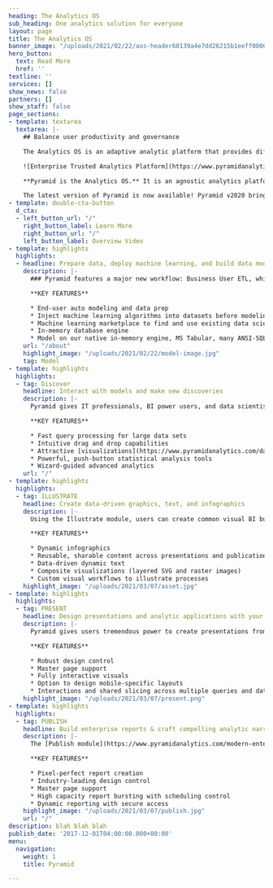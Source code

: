 ```yaml
---
heading: The Analytics OS
sub_heading: One analytics solution for everyone
layout: page
title: The Analytics OS
banner_image: "/uploads/2021/02/22/aos-header60139a4e7dd26215b1eeff00002b9892.jpg"
hero_button:
  text: Read More
  href: ''
textline: ''
services: []
show_news: false
partners: []
show_staff: false
page_sections:
- template: textarea
  textarea: |-
    ## Balance user productivity and governance

    The Analytics OS is an adaptive analytic platform that provides different capabilities and experiences based on user needs and skills, all while managing content as a shared resource. It provides organizations with one analytics solution for everyone, across all user types and skill levels. With the Analytics OS, data leaders can create a universal analytics environment that finally solves _today’s_ analytic needs and prepares the organization for _tomorrow’s_ data and technology challenges.

    ![Enterprise Trusted Analytics Platform](https://www.pyramidanalytics.com/images/default-source/default-album/main_platform.png?sfvrsn=6f97f9c9_0 "Enterprise Trusted Analytics Platform")

    **Pyramid is the Analytics OS.** It is an agnostic analytics platform that can be deployed in any environment and runs on any device. It features six distinct analytics modules (Model, Formulate, Discover, Illustrate, Present, and Publish)—plus an Administrative Console and Content Management System—to deliver a truly universal analytics experience.

    The latest version of Pyramid is now available! Pyramid v2020 brings more people under the analytics tent than ever be
- template: double-cta-button
  d_cta:
  - left_button_url: "/"
    right_button_label: Learn More
    right_button_url: "/"
    left_button_label: Overview Video
- template: highlights
  highlights:
  - headline: Prepare data, deploy machine learning, and build data models
    description: |-
      ### Pyramid features a major new workflow: Business User ETL, which provides a visual point-and-click environment for fixing, conditioning, and improving simple and blended data sets.

      **KEY FEATURES**

      * End-user auto modeling and data prep
      * Inject machine learning algorithms into datasets before modeling
      * Machine learning marketplace to find and use existing data science algorithms
      * In-memory database engine
      * Model on our native in-memory engine, MS Tabular, many ANSI-SQL compliant databases or a variety of Apache Big Data Engines
    url: "/about"
    highlight_image: "/uploads/2021/02/22/model-image.jpg"
    tag: Model
- template: highlights
  highlights:
  - tag: Discover
    headline: Interact with models and make new discoveries
    description: |-
      Pyramid gives IT professionals, BI power users, and data scientists the power to answer difficult analytic problems with a set of advanced yet easy to use tools.

      **KEY FEATURES**

      * Fast query processing for large data sets
      * Intuitive drag and drop capabilities
      * Attractive [visualizations](https://www.pyramidanalytics.com/data-visualization-examples-in-pyramid)
      * Powerful, push-button statistical analysis tools
      * Wizard-guided advanced analytics
    url: "/"
- template: highlights
  highlights:
  - tag: ILLUSTRATE
    headline: Create data-driven graphics, text, and infographics
    description: |-
      Using the Illustrate module, users can create common visual BI building blocks to build libraries of data-driven illustrations, infographics, and dynamic text that can be shared and reused across presentations and publications.

      **KEY FEATURES**

      * Dynamic infographics
      * Reusable, sharable content across presentations and publications
      * Data-driven dynamic text
      * Composite visualizations (layered SVG and raster images)
      * Custom visual workflows to illustrate processes
    highlight_image: "/uploads/2021/03/07/asset.jpg"
- template: highlights
  highlights:
  - tag: PRESENT
    headline: Design presentations and analytic applications with your discoveries
    description: |-
      Pyramid gives users tremendous power to create presentations from distinct data sources and guide others through a rich and highly interactive data-driven environment.

      **KEY FEATURES**

      * Robust design control
      * Master page support
      * Fully interactive visuals
      * Option to design mobile-specific layouts
      * Interactions and shared slicing across multiple queries and data sources
    highlight_image: "/uploads/2021/03/07/present.png"
- template: highlights
  highlights:
  - tag: PUBLISH
    headline: Build enterprise reports & craft compelling analytic narratives
    description: |-
      The [Publish module](https://www.pyramidanalytics.com/modern-enterprise-reporting) lets end-users design and craft engaging, dynamic multi-page / multi-query reports using the very same platform they use to prepare data models and conduct advanced analytics inquiries. Coupled with data driven scheduling and distribution, Publish is modern enterprise reporting.

      **KEY FEATURES**

      * Pixel-perfect report creation
      * Industry-leading design control
      * Master page support
      * High capacity report bursting with scheduling control
      * Dynamic reporting with secure access
    highlight_image: "/uploads/2021/03/07/publish.jpg"
    url: "/"
description: blah blah blah
publish_date: '2017-12-01T04:00:00.000+00:00'
menu:
  navigation:
    weight: 1
    title: Pyramid

---
```

